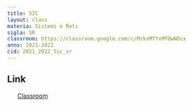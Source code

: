 ```yaml
---
title: 5IC
layout: class
materia: Sistemi e Reti
sigla: SR
classroom: https://classroom.google.com/c/MzkxMTYxMTQwNDcx
anno: 2021-2022
cid: 2021_2022_5ic_sr
---
```


## Link
<ul>
	<a href="{{ page.classroom }}" target="_blank">Classroom</a>
</ul>